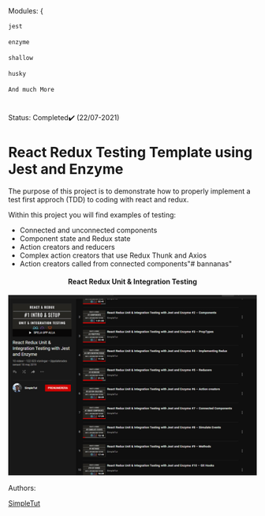 
##
Modules:  {

```
jest 

enzyme

shallow

husky

And much More
```
#
Status: Completed✔️ (22/07-2021)




# React Redux Testing Template using Jest and Enzyme

The purpose of this project is to demonstrate how to properly implement a test first approch (TDD) to coding with react and redux.

Within this project you will find examples of testing:

* Connected and unconnected components
* Component state and Redux state
* Action creators and reducers
* Complex action creators that use Redux Thunk and Axios
* Action creators called from connected components"# bannanas" 



<div align="center">
</div>



<h4 align="center" >
  React Redux Unit & Integration Testing
</h4>

<div align = "center">

  ![](Readme-info.png)
</div>


<div>
    Authors: 
  
  <p >
  <a href="https://www.youtube.com/playlist?list=PL-Db3tEF6pB8Am-IhCRgyGSxTalkDpUV_">SimpleTut</a>
</p>

  </div>
  
  

  




